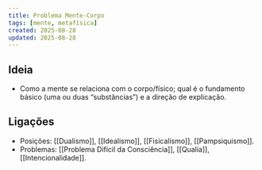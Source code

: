 ```yaml
---
title: Problema Mente-Corpo
tags: [mente, metafísica]
created: 2025-08-28
updated: 2025-08-28
---
```


## Ideia
- Como a mente se relaciona com o corpo/físico; qual é o fundamento básico (uma ou duas “substâncias”) e a direção de explicação.

## Ligações
- Posições: [[Dualismo]], [[Idealismo]], [[Fisicalismo]], [[Pampsiquismo]].
- Problemas: [[Problema Difícil da Consciência]], [[Qualia]], [[Intencionalidade]].

